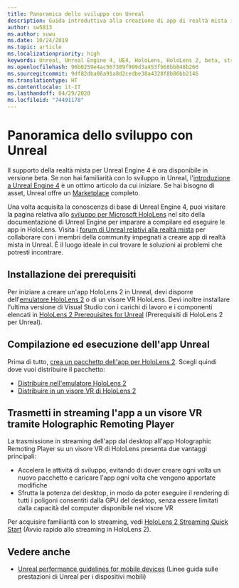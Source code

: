 ```yaml
---
title: Panoramica dello sviluppo con Unreal
description: Guida introduttiva alla creazione di app di realtà mista in Unreal.
author: sw5813
ms.author: suwu
ms.date: 10/24/2019
ms.topic: article
ms.localizationpriority: high
keywords: Unreal, Unreal Engine 4, UE4, HoloLens, HoloLens 2, beta, streaming, controllo remoto, realtà mista, sviluppo, guida introduttiva, nuovo progetto, emulatore, documentazione
ms.openlocfilehash: 96b0259e4ac567389f999d3a453fb68bb848b266
ms.sourcegitcommit: 9df82dba06a91a8d2cedbe38a4328f8b86bb2146
ms.translationtype: HT
ms.contentlocale: it-IT
ms.lasthandoff: 04/29/2020
ms.locfileid: "74491178"
---
```

# <a name="unreal-development-overview"></a>Panoramica dello sviluppo con Unreal

Il supporto della realtà mista per Unreal Engine 4 è ora disponibile in versione beta. Se non hai familiarità con lo sviluppo in Unreal, l'<a href="https://docs.unrealengine.com//GettingStarted/index.html" target="_blank">introduzione a Unreal Engine 4</a> è un ottimo articolo da cui iniziare. Se hai bisogno di asset, Unreal offre un <a href="https://www.unrealengine.com/marketplace//store" target="_blank">Marketplace</a> completo. 

Una volta acquisita la conoscenza di base di Unreal Engine 4, puoi visitare la pagina relativa allo <a href="https://docs.unrealengine.com//Platforms/AR/HoloLens2/index.html" target="_blank">sviluppo per Microsoft HoloLens</a> nel sito della documentazione di Unreal Engine per imparare a compilare ed eseguire le app in HoloLens. Visita i <a href="https://forums.unrealengine.com/development-discussion/vr-ar-development" target="_blank">forum di Unreal relativi alla realtà mista</a> per collaborare con i membri della community impegnati a creare app di realtà mista in Unreal. È il luogo ideale in cui trovare le soluzioni ai problemi che potresti incontrare.

## <a name="installing-the-prerequisites"></a>Installazione dei prerequisiti

Per iniziare a creare un'app HoloLens 2 in Unreal, devi disporre dell'[emulatore HoloLens 2](using-the-hololens-emulator.md) o di un visore VR HoloLens. Devi inoltre installare l'ultima versione di Visual Studio con i carichi di lavoro e i componenti elencati in <a href="https://docs.unrealengine.com//Platforms/AR/HoloLens2/Prerequisites/index.html" target="_blank">HoloLens 2 Prerequisites for Unreal</a> (Prerequisiti di HoloLens 2 per Unreal).

## <a name="building-and-running-your-unreal-app"></a>Compilazione ed esecuzione dell'app Unreal

Prima di tutto, <a href="https://docs.unrealengine.com//Platforms/AR/HoloLens2/HowTo/PackageApp/index.html" target="_blank">crea un pacchetto dell'app per HoloLens 2</a>. Scegli quindi dove vuoi distribuire il pacchetto:
* <a href="https://docs.unrealengine.com//Platforms/AR/HoloLens2/QuickStartEmulator/index.html" target="_blank">Distribuire nell'emulatore HoloLens 2</a>
* <a href="https://docs.unrealengine.com//Platforms/AR/HoloLens2/QuickStartDevice/index.html" target="_blank">Distribuire in un visore VR di HoloLens 2</a>

## <a name="streaming-your-app-to-a-headset-via-the-holographic-remoting-player"></a>Trasmetti in streaming l'app a un visore VR tramite Holographic Remoting Player

La trasmissione in streaming dell'app dal desktop all'app Holographic Remoting Player su un visore VR di HoloLens presenta due vantaggi principali: 
* Accelera le attività di sviluppo, evitando di dover creare ogni volta un nuovo pacchetto e caricare l'app ogni volta che vengono apportate modifiche
* Sfrutta la potenza del desktop, in modo da poter eseguire il rendering di tutti i poligoni consentiti dalla GPU del desktop, senza essere limitati dalla capacità del computer disponibile nel visore VR

Per acquisire familiarità con lo streaming, vedi <a href="https://docs.unrealengine.com//Platforms/AR/HoloLens2/QuickStartStreaming/index.html" target="_blank">HoloLens 2 Streaming Quick Start</a>[]() (Avvio rapido allo streaming in HoloLens 2).

## <a name="see-also"></a>Vedere anche
* <a href="https://docs.unrealengine.com//Platforms/Mobile/Performance/index.html" target="_blank">Unreal performance guidelines for mobile devices</a> (Linee guida sulle prestazioni di Unreal per i dispositivi mobili)
